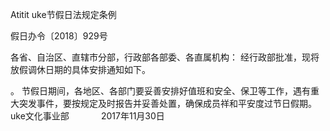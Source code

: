 Atitit uke节假日法规定条例


 假日办令〔2018〕929号

各省、自治区、直辖市分部，行政部各部委、各直属机构：
经行政部批准，现将放假调休日期的具体安排通知如下。


 。
节假日期间，各地区、各部门要妥善安排好值班和安全、保卫等工作，遇有重大突发事件，要按规定及时报告并妥善处置，确保成员祥和平安度过节日假期。
uke文化事业部            
2017年11月30日   

